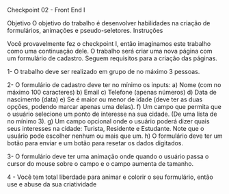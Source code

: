 Checkpoint 02 - Front End I 

Objetivo
        O objetivo do trabalho é desenvolver habilidades na criação de formulários, animações e pseudo-seletores.
Instruções

Você provavelmente fez o checkpoint I, então imaginamos este trabalho como uma continuação dele. O trabalho será criar uma nova página com um formulário de cadastro. Seguem requisitos para a criação das páginas.


1- O trabalho deve ser realizado em grupo de no máximo 3 pessoas.

2- O formulário de cadastro deve ter no mínimo os inputs:
a) Nome (com no máximo 100 caracteres)
b) Email 
c) Telefone (apenas números)
d) Data de nascimento (data)
e) Se é maior ou menor de idade (deve ter as duas opções, podendo marcar apenas uma delas).
f) Um campo que permita que o usuário selecione um ponto de interesse na sua cidade. (De uma lista de no mínimo 3).
g) Um campo opcional onde o usuário poderá dizer quais seus interesses na cidade: Turista, Residente e Estudante. Note que o usuário pode escolher nenhum ou mais que um.
h) O formulário deve ter um botão para enviar e um botão para resetar os dados digitados.

3- O formulário deve ter uma animação onde quando o usuário passa o cursor do mouse sobre o campo e o campo aumenta de tamanho. 

4 - Você tem total liberdade para animar e colorir o seu formulário, então use e abuse da sua criatividade

